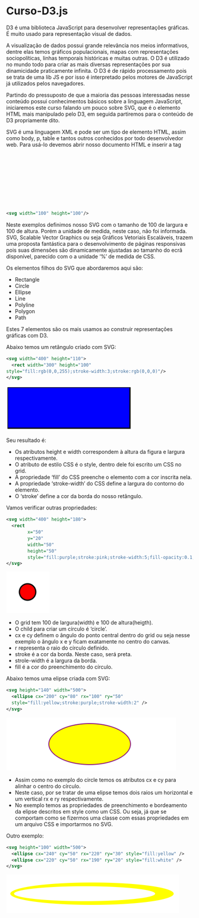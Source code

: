 # Curso-D3.js

D3 é uma biblioteca JavaScript para desenvolver representações gráficas. É muito usado para representação visual de dados.

A visualização de dados possui grande relevância nos meios informativos, dentre elas temos gráficos populacionais, mapas com representações sociopolíticas, linhas temporais históricas e muitas outras. O D3 é utilizado no mundo todo para criar as mais diversas representações por sua dinamicidade praticamente infinita. O D3 é de rápido processamento pois se trata de uma lib JS e por isso é interpretado pelos motores de JavaScript já utilizados pelos navegadores. 

Partindo do pressuposto de que a maioria das pessoas interessadas nesse conteúdo possui conhecimentos básicos sobre a linguagem JavaScript, iniciaremos este curso falando um pouco sobre SVG, que é o elemento HTML mais manipulado pelo D3, em seguida partiremos para o conteúdo de D3 propriamente dito.

SVG é uma linguagem XML e pode ser um tipo de elemento HTML, assim como body, p, table e tantos outros conhecidos por todo desenvolvedor web. Para usá-lo devemos abrir nosso documento HTML e inserir a tag <svg> dessa forma:
  
```xml
<svg width="100" height="100"/>
```

Neste exemplos definimos nosso SVG com o tamanho de 100 de largura e 100 de altura. Porém a unidade de medida, neste caso, não foi informada. 
SVG, Scalable Vector Graphics ou seja Gráficos Vetoriais Escaláveis, trazem uma proposta fantástica para o desenvolvimento de páginas responsivas pois suas dimensões são dinamicamente ajustadas ao tamanho do ecrã disponível, parecido com o a unidade ‘%’ de medida de CSS.

Os elementos filhos do SVG que abordaremos aqui são:

* Rectangle <rect>
* Circle <circle>
* Ellipse <ellipse>
* Line <line>
* Polyline <polyline>
* Polygon <polygon>
* Path <path>
  
Estes 7 elementos são os mais usamos ao construir representações gráficas com D3.

Abaixo temos um retângulo criado com SVG:

```xml
<svg width="400" height="110">
  <rect width="300" height="100"
style="fill:rgb(0,0,255);stroke-width:3;stroke:rgb(0,0,0)"/>
</svg>
```

![Test Image 2](https://github.com/RafaeloDuarte/Curso-D3.js/blob/master/assets/rect01.PNG)

Seu resultado é:

* Os atributos height e width correspondem à altura da figura e largura respectivamente.
* O atributo de estilo CSS é o style, dentro dele foi escrito um CSS no grid.
* A propriedade ‘fill’ do CSS preenche o elemento com a cor inscrita nela.
* A propriedade ‘stroke-width’ do CSS define a largura do contorno do elemento.
* O ‘stroke’ define a cor da borda do nosso retângulo.

Vamos verificar outras propriedades:

```xml
<svg width="400" height="180">
  <rect 
        x="50" 
        y="20" 
        width="50" 
        height="50" 
        style="fill:purple;stroke:pink;stroke-width:5;fill-opacity:0.1;stroke-opacity:0.9" />
</svg>
```
![Test Image 2](https://github.com/RafaeloDuarte/Curso-D3.js/blob/master/assets/circle01.PNG)

* O grid tem 100 de largura(width) e 100 de altura(heigth).
* O child para criar um círculo é ‘circle’.
* cx e cy definem o ângulo do ponto central dentro do grid ou seja nesse exemplo o ângulo x e y ficam exatamente no centro do canvas.
* r representa o raio do círculo definido.
* stroke é a cor da borda. Neste caso, será preta.
* strole-width é a largura da borda.
* fill é a cor do preenchimento do círculo.

Abaixo temos uma elipse criada com SVG:

```xml
<svg height="140" width="500">
  <ellipse cx="200" cy="80" rx="100" ry="50"
  style="fill:yellow;stroke:purple;stroke-width:2" />
</svg>
```
![Test Image 2](https://github.com/RafaeloDuarte/Curso-D3.js/blob/master/assets/elipse.PNG)

* Assim como no exemplo do circle temos os atributos cx e cy para alinhar o centro do círculo.
* Neste caso, por se tratar de uma elipse temos dois raios um horizontal e um vertical rx e ry respectivamente.
* No exemplo temos as propriedades de preenchimento e bordeamento da elipse descritos em style como um CSS. Ou seja, já que se comportam como se fizermos uma classe com essas propriedades em um arquivo CSS e importarmos no SVG.

Outro exemplo:

``` xml
<svg height="100" width="500">
  <ellipse cx="240" cy="50" rx="220" ry="30" style="fill:yellow" />
  <ellipse cx="220" cy="50" rx="190" ry="20" style="fill:white" />
</svg>
```
![Test Image 2](https://github.com/RafaeloDuarte/Curso-D3.js/blob/master/assets/elipse02.PNG)
